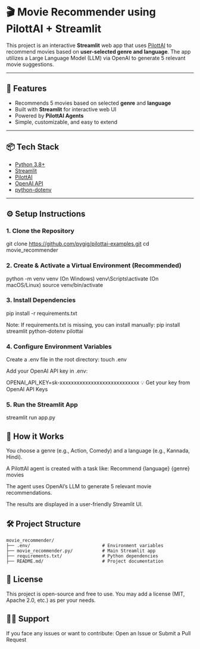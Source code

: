 # 🎬 Movie Recommender using PilottAI + Streamlit

This project is an interactive **Streamlit** web app that uses [PilottAI](https://pilottai.com/) to recommend movies based on **user-selected genre and language**. The app utilizes a Large Language Model (LLM) via OpenAI to generate 5 relevant movie suggestions.

---

## 🚀 Features

- Recommends 5 movies based on selected **genre** and **language**
- Built with **Streamlit** for interactive web UI
- Powered by **PilottAI Agents**
- Simple, customizable, and easy to extend

---

## 📦 Tech Stack

- [Python 3.8+](https://www.python.org/)
- [Streamlit](https://streamlit.io/)
- [PilottAI](https://pilottai.com/)
- [OpenAI API](https://platform.openai.com/)
- [python-dotenv](https://pypi.org/project/python-dotenv/)

---

## ⚙️ Setup Instructions

### 1. Clone the Repository

git clone https://github.com/pygig/pilottai-examples.git
cd movie_recommender

### 2. Create & Activate a Virtual Environment (Recommended)

python -m venv venv (On Windows)
venv\Scripts\activate (On macOS/Linux)
source venv/bin/activate

### 3. Install Dependencies

pip install -r requirements.txt

Note: If requirements.txt is missing, you can install manually:
pip install streamlit python-dotenv pilottai

### 4. Configure Environment Variables
Create a .env file in the root directory:
touch .env

Add your OpenAI API key in .env:

OPENAI_API_KEY=sk-xxxxxxxxxxxxxxxxxxxxxxxxxxxx
💡 Get your key from OpenAI API Keys

### 5. Run the Streamlit App

streamlit run app.py

## 🧠 How it Works
You choose a genre (e.g., Action, Comedy) and a language (e.g., Kannada, Hindi).

A PilottAI agent is created with a task like:
Recommend {language} {genre} movies

The agent uses OpenAI’s LLM to generate 5 relevant movie recommendations.

The results are displayed in a user-friendly Streamlit UI.

## 🛠️ Project Structure

```
movie_recommender/
├── .env/                           # Environment variables
├── movie_recommender.py/           # Main Streamlit app
├── requirements.txt/               # Python dependencies
├── README.md/                      # Project documentation
```

## 📝 License
This project is open-source and free to use. You may add a license (MIT, Apache 2.0, etc.) as per your needs.

## 🙋‍♂️ Support
If you face any issues or want to contribute:
Open an Issue or Submit a Pull Request
